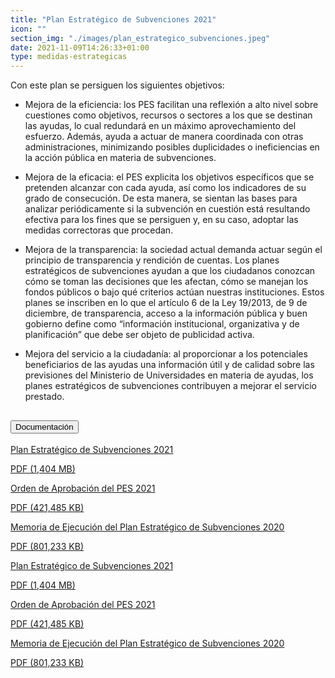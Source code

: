 ```yaml
---
title: "Plan Estratégico de Subvenciones 2021"
icon: ""
section_img: "./images/plan_estrategico_subvenciones.jpeg"
date: 2021-11-09T14:26:33+01:00
type: medidas-estrategicas
---
```

Con este plan se persiguen los siguientes objetivos:  
-	Mejora de la eficiencia: los PES facilitan una reflexión a alto nivel sobre cuestiones como objetivos, recursos o sectores a los que se destinan las ayudas, lo cual redundará en un máximo aprovechamiento del esfuerzo. Además, ayuda a actuar de manera coordinada con otras administraciones, minimizando posibles duplicidades o ineficiencias en la acción pública en materia de subvenciones. 

-	Mejora de la eficacia: el PES explicita los objetivos específicos que se pretenden alcanzar con cada ayuda, así como los indicadores de su grado de consecución. De esta manera, se sientan las bases para analizar periódicamente si la subvención en cuestión está resultando efectiva para los fines que se persiguen y, en su caso, adoptar las medidas correctoras que procedan. 

-	Mejora de la transparencia: la sociedad actual demanda actuar según el principio de transparencia y rendición de cuentas. Los planes estratégicos de subvenciones ayudan a que los ciudadanos conozcan cómo se toman las decisiones que les afectan, cómo se manejan los fondos públicos o bajo qué criterios actúan nuestras instituciones. Estos planes se inscriben en lo que el artículo 6 de la Ley 19/2013, de 9 de diciembre, de transparencia, acceso a la información pública y buen gobierno define como “información institucional, organizativa y de planificación” que debe ser objeto de publicidad activa.

-	Mejora del servicio a la ciudadanía: al proporcionar a los potenciales beneficiarios de las ayudas una información útil y de calidad sobre las previsiones del Ministerio de Universidades en materia de ayudas, los planes estratégicos de subvenciones contribuyen a mejorar el servicio prestado.
<section>
    <article>
        <div class="container">
            <div class="row justify-content-md-center">
                <div class="col-md-10 content_collapse">
                    <div class="accordion accordion_alt" id="accordeonAlt">
                        <div class="accordion-item">
                            <h2 class="accordion-header" id="accordionAltHeading2">
                                <button class="accordion-button expanded" type="button" data-bs-toggle="collapse" data-bs-target="#accordionAlt2" aria-expanded="false" aria-controls="accordionAlt2">
                                    <span class="icon"><i class="fas fa-file-pdf"></i></span>Documentación
                                </button>
                            </h2>
                            <div id="accordionAlt2" class="accordion-collapse collapse show" aria-labelledby="accordionAltHeading2">
                                <div class="accordion-body">
                                    <div id="section_link">
                                        <div class="container-fluid sp">
                                            <div class="row w-100">
                                                <div class="col-lg-12 cards_download_cnt">
                                                    <div class="row jcc_mobile">
                                                        <div class="download_card">
                                                            <a class="card" href="{{<siteurl>}}/documentos/PDF/Plan_Estrategico_Subvenciones_2021_M_Uni.pdf" target="_blank">
                                                                <div class="card-header">
                                                                    <i class="fal fa-download"></i>
                                                                </div>
                                                                <div class="card-body">
                                                                    <p class="text_body">Plan Estratégico de Subvenciones 2021</p>
                                                                    <p class="text_file">
                                                                        <i class="fal fa-file-pdf pdf_icon text-danger"></i> PDF (1,404 MB)
                                                                    </p>
                                                                </div>
                                                            </a>
                                                        </div>
                                                        <div class="download_card">
                                                            <a class="card" href="{{<siteurl>}}/documentos/PDF/ORDEN_MINISTRO_PES_2021.pdf" target="_blank">
                                                                <div class="card-header">
                                                                    <i class="fal fa-download"></i>
                                                                </div>
                                                                <div class="card-body">
                                                                    <p class="text_body">Orden de Aprobación del PES 2021</p>
                                                                    <p class="text_file">
                                                                        <i class="fal fa-file-pdf pdf_icon text-danger"></i> PDF (421,485 KB)
                                                                    </p>
                                                                </div>
                                                            </a>
                                                        </div>
                                                        <div class="download_card">
                                                            <a class="card" href="{{<siteurl>}}/documentos/PDF/MEMORIA_EJECUCION_PES_2020_MUNI.pdf" target="_blank">
                                                                <div class="card-header">
                                                                    <i class="fal fa-download"></i>
                                                                </div>
                                                                <div class="card-body">
                                                                    <p class="text_body">Memoria de Ejecución del Plan Estratégico de Subvenciones 2020</p>
                                                                    <p class="text_file">
                                                                        <i class="fal fa-file-pdf pdf_icon text-danger"></i> PDF (801,233 KB)
                                                                    </p>
                                                                </div>
                                                            </a>
                                                        </div>
                                                    </div>
                                                </div>
    <!-- MOBILE VERSION WITH SLIDER --> <div class="col-12" id="section_box_download_card_slider">
                                                    <div class="swiper" id="slider_download_archive">
                                                        <div class="swiper-wrapper">
                                                        <div class="swiper-slide">
                                                            <div class="download_card">
                                                                <a class="card" href="{{<siteurl>}}/documentos/PDF/Plan_Estrategico_Subvenciones_2021_M_Uni.pdf" target="_blank">
                                                                    <div class="card-header">
                                                                        <i class="fal fa-download"></i>
                                                                    </div>
                                                                    <div class="card-body">
                                                                        <p class="text_body">Plan Estratégico de Subvenciones 2021</p>
                                                                        <p class="text_file">
                                                                            <i class="fal fa-file-pdf pdf_icon text-danger"></i> PDF (1,404 MB)
                                                                        </p>
                                                                    </div>
                                                                </a>
                                                            </div>
                                                        </div>
                                                        <div class="swiper-slide">
                                                            <div class="download_card">
                                                                <a class="card" href="{{<siteurl>}}/documentos/PDF/ORDEN_MINISTRO_PES_2021.pdf" target="_blank">
                                                                    <div class="card-header">
                                                                        <i class="fal fa-download"></i>
                                                                    </div>
                                                                    <div class="card-body">
                                                                        <p class="text_body">Orden de Aprobación del PES 2021</p>
                                                                        <p class="text_file">
                                                                            <i class="fal fa-file-pdf pdf_icon text-danger"></i> PDF (421,485 KB)
                                                                        </p>
                                                                    </div>
                                                                </a>
                                                            </div>
                                                        </div>
                                                        <div class="swiper-slide">
                                                            <div class="download_card">
                                                                <a class="card" href="{{<siteurl>}}/documentos/PDF/MEMORIA_EJECUCION_PES_2020_MUNI.pdf" target="_blank">
                                                                    <div class="card-header">
                                                                        <i class="fal fa-download"></i>
                                                                    </div>
                                                                    <div class="card-body">
                                                                        <p class="text_body">Memoria de Ejecución del Plan Estratégico de Subvenciones 2020</p>
                                                                        <p class="text_file">
                                                                            <i class="fal fa-file-pdf pdf_icon text-danger"></i> PDF (801,233 KB)
                                                                        </p>
                                                                    </div>
                                                                </a>
                                                            </div>
                                                        </div>
                                                        </div>
                                                        <div class="swiper-pagination"></div>
                                                    </div>
                                                </div>
                                            </div>
                                        </div>
                                    </div>
                                </div>
                            </div>
                        </div>
    </article> 
</section>
	
<!-- 
<div class="col-lg-12 box_card">
        <p>Recomendaciones del Ministerio de Universidades del para adaptar el curso universitario 2020-2021 a una presencialidad adaptada (</a><i class="fas fa-external-link-alt"></i> 498,446 KB) Actualizadas 1 de septiembre de 2020 </p>
    </div>
    <div class="col-lg-12 cards_download_cnt">
        <div class="row">
            <div class="download_card">
                <a class="card" href="Recomendaciones_del_Ministerio_de_Universidades_para_adaptar_curso.</a><i class="fas fa-external-link-alt"></i>" target="_blank">
                    <div class="card-header">
                        <i class="fal fa-download"></i>
                    </div>
                    <div class="card-body">
                        <p class="text_file">
                            <i class="fal fa-file-</a><i class="fas fa-external-link-alt"></i> </a><i class="fas fa-external-link-alt"></i>_icon"></i> 
                            <span class="tit">Recomendaciones_del_Ministerio_de_Universidades_para_adaptar_curso.</a><i class="fas fa-external-link-alt"></i></span> (234 KB)
                        </p>
                    </div>
                </a>
            </div>
        </div>
    </div>
-->
 